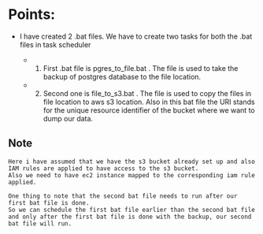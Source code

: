# Points:

- I have created 2 .bat files. We have to create two tasks for both the .bat files in task scheduler

  - 1. First .bat file is pgres_to_file.bat . The file is used to take the backup of postgres database to the file location.
  - 2. Second one is file_to_s3.bat . The file is used to copy the files in file location to aws s3 location. Also in this bat file the URI stands for the unique resource identifier of the bucket where we want to dump our data.

## Note

```
Here i have assumed that we have the s3 bucket already set up and also IAM rules are applied to have access to the s3 bucket.
Also we need to have ec2 instance mapped to the corresponding iam rule applied.

One thing to note that the second bat file needs to run after our first bat file is done.
So we can schedule the first bat file earlier than the second bat file and only after the first bat file is done with the backup, our second bat file will run.
```
